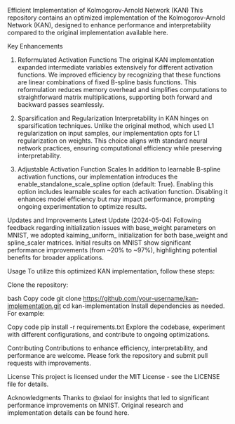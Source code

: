 Efficient Implementation of Kolmogorov-Arnold Network (KAN)
This repository contains an optimized implementation of the Kolmogorov-Arnold Network (KAN), designed to enhance performance and interpretability compared to the original implementation available here.

Key Enhancements
1. Reformulated Activation Functions
The original KAN implementation expanded intermediate variables extensively for different activation functions. We improved efficiency by recognizing that these functions are linear combinations of fixed B-spline basis functions. This reformulation reduces memory overhead and simplifies computations to straightforward matrix multiplications, supporting both forward and backward passes seamlessly.

2. Sparsification and Regularization
Interpretability in KAN hinges on sparsification techniques. Unlike the original method, which used L1 regularization on input samples, our implementation opts for L1 regularization on weights. This choice aligns with standard neural network practices, ensuring computational efficiency while preserving interpretability.

3. Adjustable Activation Function Scales
In addition to learnable B-spline activation functions, our implementation introduces the enable_standalone_scale_spline option (default: True). Enabling this option includes learnable scales for each activation function. Disabling it enhances model efficiency but may impact performance, prompting ongoing experimentation to optimize results.

Updates and Improvements
Latest Update (2024-05-04)
Following feedback regarding initialization issues with base_weight parameters on MNIST, we adopted kaiming_uniform_ initialization for both base_weight and spline_scaler matrices. Initial results on MNIST show significant performance improvements (from ~20% to ~97%), highlighting potential benefits for broader applications.

Usage
To utilize this optimized KAN implementation, follow these steps:

Clone the repository:

bash
Copy code
git clone https://github.com/your-username/kan-implementation.git
cd kan-implementation
Install dependencies as needed. For example:

Copy code
pip install -r requirements.txt
Explore the codebase, experiment with different configurations, and contribute to ongoing optimizations.

Contributing
Contributions to enhance efficiency, interpretability, and performance are welcome. Please fork the repository and submit pull requests with improvements.

License
This project is licensed under the MIT License - see the LICENSE file for details.

Acknowledgments
Thanks to @xiaol for insights that led to significant performance improvements on MNIST.
Original research and implementation details can be found here.
